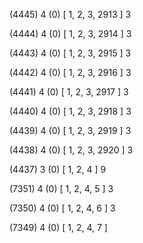 (4445) 4 (0) [ 1, 2, 3, 2913 ] 3 


(4444) 4 (0) [ 1, 2, 3, 2914 ] 3 


(4443) 4 (0) [ 1, 2, 3, 2915 ] 3 


(4442) 4 (0) [ 1, 2, 3, 2916 ] 3 


(4441) 4 (0) [ 1, 2, 3, 2917 ] 3 


(4440) 4 (0) [ 1, 2, 3, 2918 ] 3 


(4439) 4 (0) [ 1, 2, 3, 2919 ] 3 


(4438) 4 (0) [ 1, 2, 3, 2920 ] 3 


(4437) 3 (0) [ 1, 2, 4 ] 9 


(7351) 4 (0) [ 1, 2, 4, 5 ] 3 


(7350) 4 (0) [ 1, 2, 4, 6 ] 3 


(7349) 4 (0) [ 1, 2, 4, 7 ]  

